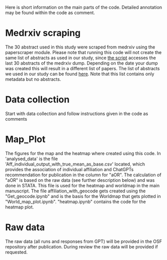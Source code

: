 Here is short information on the main parts of the code. Detailed annotation may be found within the code as comment. 

# Medrxiv scraping
The 30 abstract used in this study were scraped from medrxiv using the paperscraper module. Please note that running this code will not create the same list of abstracts as used in our study, since [the script](medrxiv_scraping/get_abstracts.py) accesses the last 30 abstracts of the medrxiv dump. Depending on the date your dump was created this will result in a different list of papers. The list of abstracts we used in our study can be found [here](medrxiv_scraping/medrxiv_last30_noabstracts.csv). Note that this list contains only metadata but no abstracts. 

# Data collection
Start with data collection and follow instructions given in the code as comments


# Map_Plot 
The figures for the map and the heatmap where created using this code.
In 'analysed_data' is the file 'Aff_individual_output_with_true_mean_as_base.csv' located, which provides the association of individual affiliation and ChatGPTs recommendation for publication in the column for "aOR". The calculation of "aOR" is based on the raw data (see further description below) and was done in STATA. This file is used for the heatmap and worldmap in the main manuscript. 
The file affiliation_with_geocode gets created using the "Get_geocode.ipynb" and is the basis for the Worldmap that gets plotted in "World_map_plot.ipynb".
"heatmap.ipynb" contains the code for the heatmap plot. 


# Raw data 
The raw data (all runs and responses from GPT) will be provided in the OSF repository after publication. During review the raw data will be provided if requested. 
